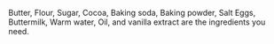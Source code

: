 Butter,
Flour,
Sugar,
Cocoa, 
Baking soda, 
Baking powder,
Salt
Eggs,
Buttermilk,
Warm water, 
Oil, 
and vanilla extract are the ingredients you need. 
